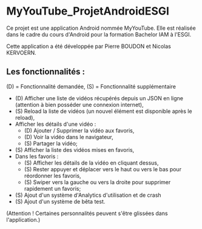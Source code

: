 MyYouTube_ProjetAndroidESGI
======

Ce projet est une application Android nommée MyYouTube. Elle est réalisée dans le cadre du cours d'Android pour la formation Bachelor IAM à l'ESGI.

Cette application a été développée par Pierre BOUDON et Nicolas KERVOERN.

## Les fonctionnalités :

(D) = Fonctionnalité demandée, (S) = Fonctionnalité supplémentaire

- (D) Afficher une liste de vidéos récupérés depuis un JSON en ligne (attention à bien posséder une connexion internet),
- (S) Reload la liste de vidéos (un nouvel élément est disponible après le reload),
- Afficher les détails d'une vidéo :
	- (D) Ajouter / Supprimer la vidéo aux favoris,
	- (D) Voir la vidéo dans le navigateur, 
	- (S) Partager la vidéo; 
- (S) Afficher la liste des vidéos mises en favoris, 
- Dans les favoris :
	- (S) Afficher les détails de la vidéo en cliquant dessus, 
	- (S) Rester appuyer et déplacer vers le haut ou vers le bas pour réordonner les favoris, 
	- (S) Swiper vers la gauche ou vers la droite pour supprimer rapidement un favoris; 
- (S) Ajout d'un système d'Analytics d'utilisation et de crash
- (S) Ajout d'un système de bêta test.


(Attention ! Certaines personnalités peuvent s'être glissées dans l'application.)
